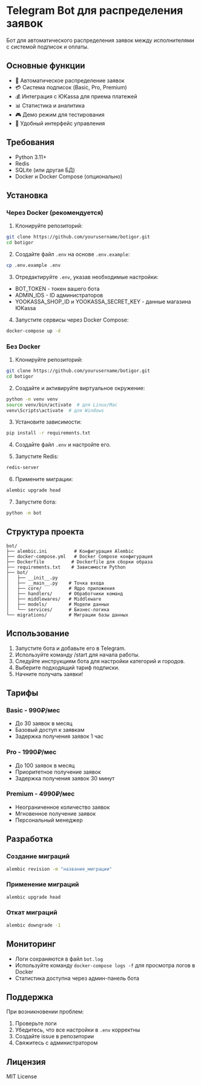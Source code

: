 # Telegram Bot для распределения заявок

Бот для автоматического распределения заявок между исполнителями с системой подписок и оплаты.

## Основные функции

- 🔄 Автоматическое распределение заявок
- 💳 Система подписок (Basic, Pro, Premium)
- 💰 Интеграция с ЮKassa для приема платежей
- 📊 Статистика и аналитика
- 🎮 Демо режим для тестирования
- 📱 Удобный интерфейс управления

## Требования

- Python 3.11+
- Redis
- SQLite (или другая БД)
- Docker и Docker Compose (опционально)

## Установка

### Через Docker (рекомендуется)

1. Клонируйте репозиторий:
```bash
git clone https://github.com/yourusername/botigor.git
cd botigor
```

2. Создайте файл `.env` на основе `.env.example`:
```bash
cp .env.example .env
```

3. Отредактируйте `.env`, указав необходимые настройки:
- BOT_TOKEN - токен вашего бота
- ADMIN_IDS - ID администраторов
- YOOKASSA_SHOP_ID и YOOKASSA_SECRET_KEY - данные магазина ЮKassa

4. Запустите сервисы через Docker Compose:
```bash
docker-compose up -d
```

### Без Docker

1. Клонируйте репозиторий:
```bash
git clone https://github.com/yourusername/botigor.git
cd botigor
```

2. Создайте и активируйте виртуальное окружение:
```bash
python -m venv venv
source venv/bin/activate  # для Linux/Mac
venv\Scripts\activate  # для Windows
```

3. Установите зависимости:
```bash
pip install -r requirements.txt
```

4. Создайте файл `.env` и настройте его.

5. Запустите Redis:
```bash
redis-server
```

6. Примените миграции:
```bash
alembic upgrade head
```

7. Запустите бота:
```bash
python -m bot
```

## Структура проекта

```
bot/
├── alembic.ini          # Конфигурация Alembic
├── docker-compose.yml   # Docker Compose конфигурация
├── Dockerfile          # Dockerfile для сборки образа
├── requirements.txt    # Зависимости Python
├── bot/
│   ├── __init__.py
│   ├── __main__.py    # Точка входа
│   ├── core/          # Ядро приложения
│   ├── handlers/      # Обработчики команд
│   ├── middlewares/   # Middleware
│   ├── models/        # Модели данных
│   └── services/      # Бизнес-логика
└── migrations/        # Миграции базы данных
```

## Использование

1. Запустите бота и добавьте его в Telegram.
2. Используйте команду /start для начала работы.
3. Следуйте инструкциям бота для настройки категорий и городов.
4. Выберите подходящий тариф подписки.
5. Начните получать заявки!

## Тарифы

### Basic - 990₽/мес
- До 30 заявок в месяц
- Базовый доступ к заявкам
- Задержка получения заявок 1 час

### Pro - 1990₽/мес
- До 100 заявок в месяц
- Приоритетное получение заявок
- Задержка получения заявок 30 минут

### Premium - 4990₽/мес
- Неограниченное количество заявок
- Мгновенное получение заявок
- Персональный менеджер

## Разработка

### Создание миграций

```bash
alembic revision -m "название_миграции"
```

### Применение миграций

```bash
alembic upgrade head
```

### Откат миграций

```bash
alembic downgrade -1
```

## Мониторинг

- Логи сохраняются в файл `bot.log`
- Используйте команду `docker-compose logs -f` для просмотра логов в Docker
- Статистика доступна через админ-панель бота

## Поддержка

При возникновении проблем:
1. Проверьте логи
2. Убедитесь, что все настройки в `.env` корректны
3. Создайте issue в репозитории
4. Свяжитесь с администратором

## Лицензия

MIT License 